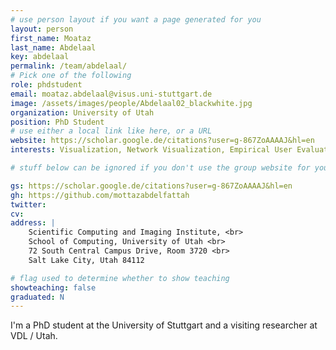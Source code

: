 ```yaml
---
# use person layout if you want a page generated for you
layout: person
first_name: Moataz
last_name: Abdelaal
key: abdelaal
permalink: /team/abdelaal/
# Pick one of the following
role: phdstudent
email: moataz.abdelaal@visus.uni-stuttgart.de
image: /assets/images/people/Abdelaal02_blackwhite.jpg
organization: University of Utah 
position: PhD Student
# use either a local link like here, or a URL
website: https://scholar.google.de/citations?user=g-867ZoAAAAJ&hl=en
interests: Visualization, Network Visualization, Empirical User Evaluation, Exploratory Visualizations for Scientists

# stuff below can be ignored if you don't use the group website for your private website

gs: https://scholar.google.de/citations?user=g-867ZoAAAAJ&hl=en
gh: https://github.com/mottazabdelfattah
twitter: 
cv: 
address: |
    Scientific Computing and Imaging Institute, <br>
    School of Computing, University of Utah <br>
    72 South Central Campus Drive, Room 3720 <br>
    Salt Lake City, Utah 84112

# flag used to determine whether to show teaching
showteaching: false
graduated: N
---
```


I'm a PhD student at the University of Stuttgart and a visiting researcher at VDL / Utah.
